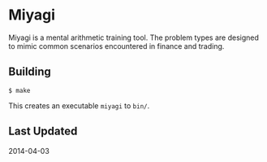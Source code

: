 # Miyagi

Miyagi is a mental arithmetic training tool. The problem types are
designed to mimic common scenarios encountered in finance and trading.

## Building

```
$ make
```

This creates an executable `miyagi` to `bin/`.

## Last Updated

2014-04-03
